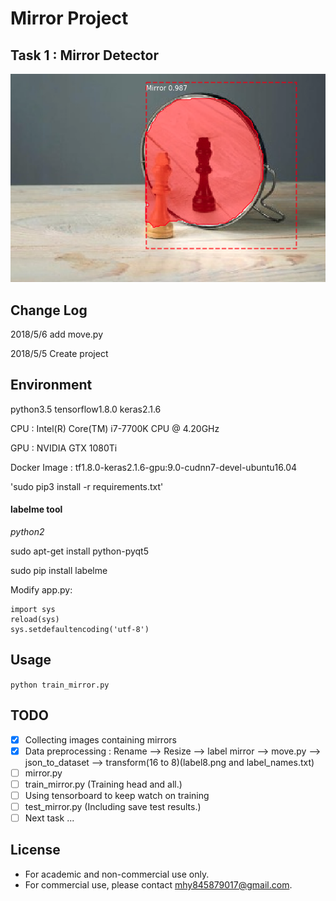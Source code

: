 # Mirror Project

## Task 1 : Mirror Detector
![mirror_detector](assets/demo.png)

## Change Log
2018/5/6    add move.py

2018/5/5    Create project

## Environment
python3.5    tensorflow1.8.0    keras2.1.6

CPU : Intel(R) Core(TM) i7-7700K CPU @ 4.20GHz

GPU : NVIDIA GTX 1080Ti

Docker Image : tf1.8.0-keras2.1.6-gpu:9.0-cudnn7-devel-ubuntu16.04

'sudo pip3 install -r requirements.txt'

#### labelme tool
*python2*

sudo apt-get install python-pyqt5  

sudo pip install labelme

Modify app.py:

```
import sys
reload(sys)
sys.setdefaultencoding('utf-8')
```

## Usage
`python train_mirror.py`

## TODO
- [x] Collecting images containing mirrors
- [x] Data preprocessing : Rename --> Resize --> label mirror --> move.py --> json_to_dataset --> transform(16 to 8)(label8.png and label_names.txt)
- [ ] mirror.py
- [ ] train_mirror.py (Training head and all.)
- [ ] Using tensorboard to keep watch on training
- [ ] test_mirror.py (Including save test results.)
- [ ] Next task ...

## License
* For academic and non-commercial use only.
* For commercial use, please contact [mhy845879017@gmail.com](https://www.google.com/gmail/).